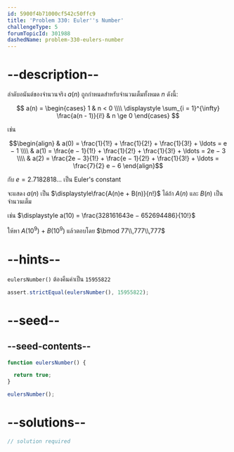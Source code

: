 ```yaml
---
id: 5900f4b71000cf542c50ffc9
title: 'Problem 330: Euler''s Number'
challengeType: 5
forumTopicId: 301988
dashedName: problem-330-eulers-number
---
```


# --description--

ลำดับอนันต์ของจำนวนจริง $a(n)$ ถูกกำหนดสำหรับจำนวนเต็มทั้งหมด $n$ ดังนี้:

$$ a(n) =
\begin{cases}
1                                                       & n < 0 \\\\
\displaystyle \sum_{i = 1}^{\infty} \frac{a(n - 1)}{i!} & n \ge 0
\end{cases}
$$

เช่น

$$\begin{align}
  & a(0) = \frac{1}{1!} + \frac{1}{2!} + \frac{1}{3!} + \ldots = e − 1 \\\\
  & a(1) = \frac{e − 1}{1!} + \frac{1}{2!} + \frac{1}{3!} + \ldots = 2e − 3 \\\\
  & a(2) = \frac{2e − 3}{1!} + \frac{e − 1}{2!} + \frac{1}{3!} + \ldots = \frac{7}{2} e − 6
\end{align}$$

กับ $e = 2.7182818\ldots$ เป็น Euler's constant

จะแสดง $a(n)$ เป็น $\displaystyle\frac{A(n)e + B(n)}{n!}$ ได้ถ้า $A(n)$ และ $B(n )$ เป็นจำนวนเต็ม

เช่น $\displaystyle a(10) = \frac{328161643e − 652694486}{10!}$

ให้หา $A({10}^9)$ + $B({10}^9)$ แล้วตอบโดย $\bmod 77\\,777\\,777$

# --hints--

`eulersNumber()` ต้องคืนค่าเป็น `15955822`

```js
assert.strictEqual(eulersNumber(), 15955822);
```

# --seed--

## --seed-contents--

```js
function eulersNumber() {

  return true;
}

eulersNumber();
```

# --solutions--

```js
// solution required
```

